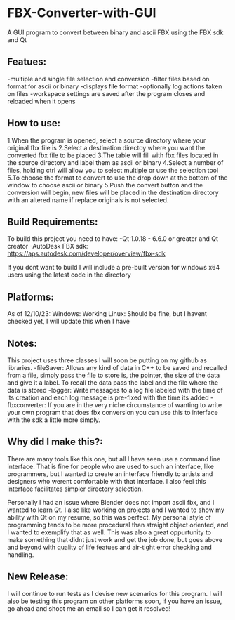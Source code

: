 # FBX-Converter-with-GUI
A GUI program to convert between binary and ascii FBX using the FBX sdk and Qt

## Featues:
-multiple and single file selection and conversion
-filter files based on format for ascii or binary
-displays file format
-optionally log actions taken on files
-workspace settings are saved after the program closes and reloaded when it opens

## How to use:
1.When the program is opened, select a source directory where your original fbx file is
2.Select a destination directoy where you want the converted fbx file to be placed
3.The table will fill with fbx files located in the source directory and label them as ascii or binary
4.Select a number of files, holding ctrl will allow you to select multiple or use the selection tool
5.To choose the format to convert to use the drop down at the bottom of the window to choose ascii or binary
5.Push the convert button and the conversion will begin, new files will be placed in the destination directory with an altered name if replace originals is not selected.

## Build Requirements:
To build this project you need to have: 
-Qt 1.0.18 - 6.6.0 or greater and Qt creator
-AutoDesk FBX sdk: https://aps.autodesk.com/developer/overview/fbx-sdk

If you dont want to build I will include a pre-built version for windows x64 users using the latest code in the directory

## Platforms:
As of 12/10/23:
Windows: Working
Linux: Should be fine, but I havent checked yet, I will update this when I have

## Notes:
This project uses three classes I will soon be putting on my github as libraries. 
-fileSaver: Allows any kind of data in C++ to be saved and recalled from a file, simply pass the file to store is, the pointer, the size of the data and give it a label. To recall the data pass the label and the file where the data is stored
-logger: Write messages to a log file labeled with the time of its creation and each log message is pre-fixed with the time its added
-fbxconverter: If you are in the very niche circumstance of wanting to write your own program that does fbx conversion you can use this to interface with the sdk a little more simply.

## Why did I make this?:
There are many tools like this one, but all I have seen use a command line
interface. That is fine for people who are used to such an interface, like
programmers, but I wanted to create an interface friendly to artists and
designers who werent comfortable with that interface. I also feel this interface 
facilitates simpler directory selection.

Personally I had an issue where Blender does not import ascii fbx, and I wanted to learn
Qt. I also like working on projects and I wanted to show my ability with Qt on my resume, so this
was perfect. My personal style of programming tends to be more procedural than straight object
oriented, and I wanted to exemplify that as well. This was also a great oppurtunity to make
something that didnt just work and get the job done, but goes above and beyond with quality of
life featues and air-tight error checking and handling.

## New Release:
I will continue to run tests as I devise new scenarios for this program. I will also be testing this program on other platforms soon, if you have an issue, go ahead and shoot me an email so I can get it resolved!
